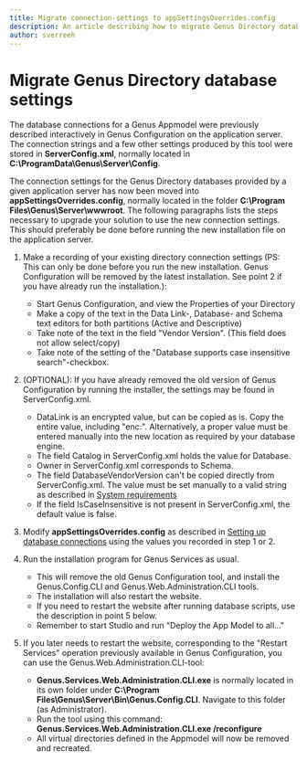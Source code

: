 ```yaml
---
title: Migrate connection-settings to appSettingsOverrides.config 
description: An article describing how to migrate Genus Directory database connections into appSettingsOverrides.config due to the retirement of Genus Configuration
author: sverreeh
---
```


# Migrate Genus Directory database settings


The database connections for a Genus Appmodel were previously described interactively in Genus Configuration on the application server. The connection strings and a few other settings produced by this tool were stored in **ServerConfig.xml**, normally located in **C:\ProgramData\Genus\Server\Config**.

The connection settings for the Genus Directory databases provided by a given application server has now been moved into **appSettingsOverrides.config**, normally located in the folder **C:\Program Files\Genus\Server\wwwroot**. The following paragraphs lists the steps necessary to upgrade your solution to use the new connection settings. This should preferably be done before running the new installation file on the application server.


1. Make a recording of your existing directory connection settings (PS: This can only be done before you run the new installation. Genus Configuration will be removed by the latest installation. See point 2 if you have already run the installation.):
    - Start Genus Configuration, and view the Properties of your Directory
    - Make a copy of the text in the Data Link-, Database- and Schema text editors for both partitions (Active and Descriptive)
    - Take note of the text in the field "Vendor Version". (This field does not allow select/copy)
    - Take note of the setting of the "Database supports case insensitive search"-checkbox.

2. (OPTIONAL): If you have already removed the old version of Genus Configuration by running the installer, the settings may be found in ServerConfig.xml.
    - DataLink is an encrypted value, but can be copied as is. Copy the entire value, including "enc:". Alternatively, a proper value must be entered manually into the new location as required by your database engine.
    - The field Catalog in ServerConfig.xml holds the value for Database.
    - Owner in ServerConfig.xml corresponds to Schema.
    - The field DatabaseVendorVersion can't be copied directly from ServerConfig.xml. The value must be set manually to a valid string as described in [System requirements](../../system-requirements.md#supported-database-system-vendors "Supported database system vendors")
    - If the field IsCaseInsensitive is not present in ServerConfig.xml, the default value is false.

3. Modify **appSettingsOverrides.config** as described in [Setting up database connections](preparing-appmodel-settings.md) using the values you recorded in step 1 or 2.

4. Run the installation program for Genus Services as usual.
    - This will remove the old Genus Configuration tool, and install the Genus.Config.CLI and Genus.Web.Administration.CLI tools.
    - The installation will also restart the website.
    - If you need to restart the website after running database scripts, use the description in point 5 below.
    - Remember to start Studio and run "Deploy the App Model to all..."

5. If you later needs to restart the website, corresponding to the "Restart Services" operation previously available in Genus Configuration, you can use the Genus.Web.Administration.CLI-tool:
    - **Genus.Services.Web.Administration.CLI.exe** is normally located in its own folder under **C:\\Program Files\\Genus\\Server\\Bin\\Genus.Config.CLI**. Navigate to this folder (as Administrator).
    - Run the tool using this command: **Genus.Services.Web.Administration.CLI.exe /reconfigure**
    - All virtual directories defined in the Appmodel will now be removed and recreated.

